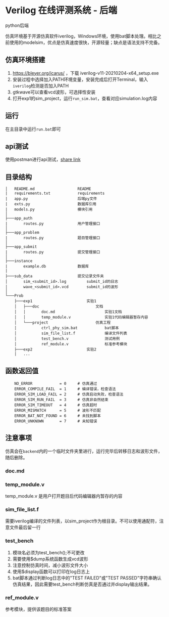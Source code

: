 # Verilog 在线评测系统 - 后端
python后端

仿真环境基于开源仿真软件iverilog，Windows环境，使用bat脚本处理。相比之前使用的modelsim，优点是仿真速度很快，开源轻量；缺点是语法支持不完备。

## 仿真环境搭建

1. https://bleyer.org/icarus/ ，下载 iverilog-v11-20210204-x64_setup.exe
2. 安装过程中选择加入PATH环境变量，安装完成后打开Terminal，输入``iverilog``检测是否加入PATH
3. gtkwave可以查看vcd波形，可选择性安装
4. 打开exp1的sim_project，运行``run_sim.bat``，查看对应simulation.log内容

## 运行

在主目录中运行``run.bat``即可

## api测试

使用postman进行api测试，[share link](https://alivender.postman.co/workspace/Alivender's-Workspace~b305895e-8693-4540-869f-30f56aa94e34/collection/44001001-c318a4ff-537d-486e-baaf-97ec2b3abc2c?action=share&creator=44001001)


## 目录结构

```
│   README.md                   README
|   requirements.txt            requirements
|   app.py                      后端py文件
|   exts.py                     数据库引用
|   models.py                   模块引用
│
├───app_auth
|       routes.py               用户管理接口
│
├───app_problem
|       routes.py               题目管理接口
│
├───app_submit
|       routes.py               提交管理接口
│
├───instance
|       example.db              数据库
|
├───sub_data                    提交记录文件夹
│       sim_<submit_id>.log         submit_id的日志
│       wave_<submit_id>.vcd        submit_id的波形 
│
└───Prob                        
    ├───exp1                        实验1
    │   ├───doc                         文档
    │   │       doc.md                      实验1文档
    │   │       temp_module.v               实验1代码编辑器暂存内容
    │   └───project                     仿真工程
    │           ctrl_phy_sim.bat            bat脚本
    │           sim_file_list.f             编译文件列表
    │           test_bench.v                测试用例
    │           ref_module.v                标准参考模块
    ├───exp2                        实验2
    |   ...
```

## 函数返回值
```
    NO_ERROR            = 0     # 仿真通过
    ERROR_COMPILE_FAIL  = 1     # 编译错误，检查语法
    ERROR_SIM_LOAD_FAIL = 2     # 仿真启动失败，检查语法
    ERROR_SIM_RUN_FAIL  = 3     # 仿真非自然结束
    ERROR_SIM_TIMEOUT   = 4     # 仿真超时
    ERROR_MISMATCH      = 5     # 波形不匹配
    ERROR_BAT_NOT_FOUND = 6     # 未找到脚本
    ERROR_UNKNOWN       = 7     # 未知错误
```

## 注意事项

仿真会在``backend``内的一个临时文件夹里进行，运行完毕后转移日志和波形文件，随后删除。

### doc.md

### temp_module.v
temp_module.v 是用户打开题目后代码编辑器内暂存的内容

### sim_file_list.f
需要iverilog编译的文件列表，以sim_project作为根目录。不可以使用通配符，注意文件最后留一行

### test_bench
1. 模块名必须为test_bench();不可更改
2. 需要使用$dump系统函数生成vcd波形
3. 注意控制仿真时间，减小波形文件大小
4. 使用$display函数可以打印在log日志上
5. bat脚本通过判断log日志中的"TEST FAILED"或"TEST PASSED"字符串确认仿真结果，因此需要test_bench判断仿真是否通过并display输出结果。

### ref_module.v
参考模块，提供该题目的标准答案